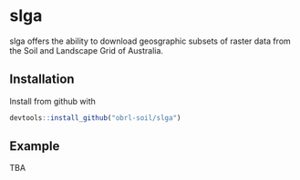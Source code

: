 
<!-- README.md is generated from README.Rmd. Please edit that file -->
slga
====

slga offers the ability to download geosgraphic subsets of raster data from the Soil and Landscape Grid of Australia.

Installation
------------

Install from github with

``` r
devtools::install_github("obrl-soil/slga")
```

Example
-------

TBA
